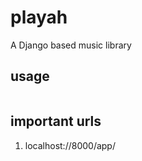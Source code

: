 # playah
A Django based music library

## usage
``` $ python manage.py runserver
```
## important urls
1. localhost://8000/app/